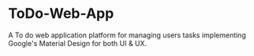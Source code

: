 # ToDo-Web-App
A To do web application platform for managing users tasks implementing Google's Material Design for both UI &amp; UX.
